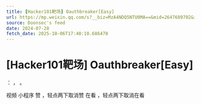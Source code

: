 ```yaml
---
title: [Hacker101靶场] Oauthbreaker[Easy]
url: https://mp.weixin.qq.com/s?__biz=MzA4NDQ5NTU0MA==&mid=2647689702&idx=1&sn=30aa460eaabf52e3691878d04a0116a7
source: Doonsec's feed
date: 2024-07-28
fetch_date: 2025-10-06T17:40:10.686470
---
```


# [Hacker101靶场] Oauthbreaker[Easy]

：
，
。

视频
小程序
赞
，轻点两下取消赞
在看
，轻点两下取消在看